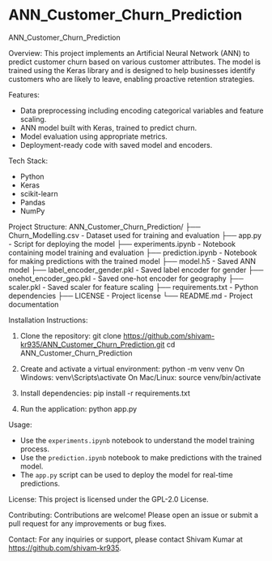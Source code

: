 # ANN_Customer_Churn_Prediction

ANN_Customer_Churn_Prediction

Overview:
This project implements an Artificial Neural Network (ANN) to predict customer churn based on various customer attributes. The model is trained using the Keras library and is designed to help businesses identify customers who are likely to leave, enabling proactive retention strategies.

Features:
- Data preprocessing including encoding categorical variables and feature scaling.
- ANN model built with Keras, trained to predict churn.
- Model evaluation using appropriate metrics.
- Deployment-ready code with saved model and encoders.

Tech Stack:
- Python
- Keras
- scikit-learn
- Pandas
- NumPy

Project Structure:
ANN_Customer_Churn_Prediction/
├── Churn_Modelling.csv           - Dataset used for training and evaluation
├── app.py                        - Script for deploying the model
├── experiments.ipynb             - Notebook containing model training and evaluation
├── prediction.ipynb              - Notebook for making predictions with the trained model
├── model.h5                      - Saved ANN model
├── label_encoder_gender.pkl      - Saved label encoder for gender
├── onehot_encoder_geo.pkl        - Saved one-hot encoder for geography
├── scaler.pkl                    - Saved scaler for feature scaling
├── requirements.txt              - Python dependencies
├── LICENSE                       - Project license
└── README.md                     - Project documentation

Installation Instructions:
1. Clone the repository:
   git clone https://github.com/shivam-kr935/ANN_Customer_Churn_Prediction.git
   cd ANN_Customer_Churn_Prediction

2. Create and activate a virtual environment:
   python -m venv venv
   On Windows: venv\Scripts\activate
   On Mac/Linux: source venv/bin/activate

3. Install dependencies:
   pip install -r requirements.txt

4. Run the application:
   python app.py

Usage:
- Use the `experiments.ipynb` notebook to understand the model training process.
- Use the `prediction.ipynb` notebook to make predictions with the trained model.
- The `app.py` script can be used to deploy the model for real-time predictions.

License:
This project is licensed under the GPL-2.0 License.

Contributing:
Contributions are welcome! Please open an issue or submit a pull request for any improvements or bug fixes.

Contact:
For any inquiries or support, please contact Shivam Kumar at https://github.com/shivam-kr935.
